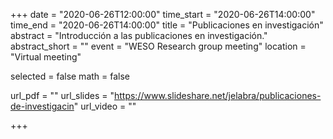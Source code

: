+++
date = "2020-06-26T12:00:00"
time_start = "2020-06-26T14:00:00"
time_end = "2020-06-26T14:00:00"
title = "Publicaciones en investigación"
abstract = "Introducción a las publicaciones en investigación."
abstract_short = ""
event = "WESO Research group meeting"
location = "Virtual meeting"

selected = false
math = false

url_pdf = ""
url_slides = "https://www.slideshare.net/jelabra/publicaciones-de-investigacin"
url_video = ""

+++